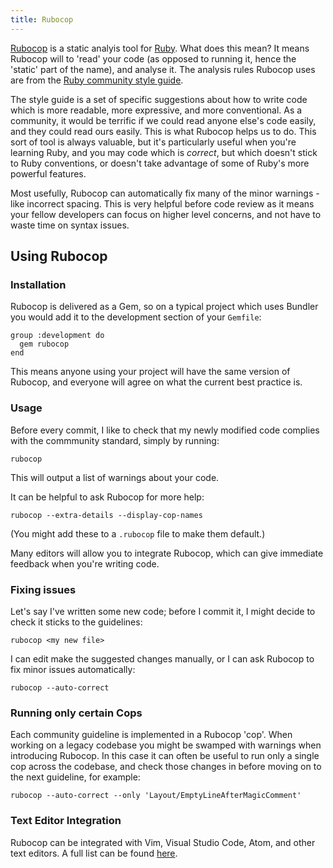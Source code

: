 ```yaml
---
title: Rubocop
---
```

[Rubocop](https://github.com/bbatsov/rubocop) is a static analyis tool for
[Ruby](https://www.ruby-lang.org/en/). What does this mean? It means Rubocop
will to 'read' your code (as opposed to running it, hence the 'static' part
of the name), and analyse it. The analysis rules Rubocop uses are from the
[Ruby community style guide](https://github.com/bbatsov/ruby-style-guide).

The style guide is a set of specific suggestions about how to write code which
is more readable, more expressive, and more conventional. As a community, it
would be terrific if we could read anyone else's code easily, and they could
read ours easily. This is what Rubocop helps us to do. This sort of tool is
always valuable, but it's particularly useful when you're learning Ruby, and
you may code which is _correct_, but which doesn't stick to Ruby conventions,
or doesn't take advantage of some of Ruby's more powerful features.

Most usefully, Rubocop can automatically fix many of the minor warnings - like
incorrect spacing. This is very helpful before code review as it means your
fellow developers can focus on higher level concerns, and not have to waste
time on syntax issues.

## Using Rubocop

### Installation

Rubocop is delivered as a Gem, so on a typical project which uses Bundler you
would add it to the development section of your `Gemfile`:

```
group :development do
  gem rubocop
end
```

This means anyone using your project will have the same version of Rubocop, and
everyone will agree on what the current best practice is.

### Usage

Before every commit, I like to check that my newly modified code complies with
the commmunity standard, simply by running:
```
rubocop
```

This will output a list of warnings about your code.

It can be helpful to ask Rubocop for more help:
```
rubocop --extra-details --display-cop-names
```
(You might add these to a `.rubocop` file to make them default.)

Many editors will allow you to integrate Rubocop, which can give immediate
feedback when you're writing code.

### Fixing issues

Let's say I've written some new code; before I commit it, I might decide to
check it sticks to the guidelines:
```shell
rubocop <my new file>
```

I can edit make the suggested changes manually, or I can ask Rubocop to fix
minor issues automatically:
```
rubocop --auto-correct
```

### Running only certain Cops

Each community guideline is implemented in a Rubocop 'cop'. When working on a
legacy codebase you might be swamped with warnings when introducing Rubocop.
In this case it can often be useful to run only a single cop across the
codebase, and check those changes in before moving on to the next guideline, for
example:

```
rubocop --auto-correct --only 'Layout/EmptyLineAfterMagicComment'
```

### Text Editor Integration

Rubocop can be integrated with Vim, Visual Studio Code, Atom, and other text editors. A full list can be found [here](https://rubocop.readthedocs.io/en/latest/integration_with_other_tools/).

